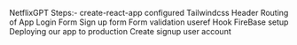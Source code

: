 NetflixGPT
    Steps:-
        create-react-app
        configured Tailwindcss
        Header
        Routing of App
        Login Form
        Sign up form
        Form validation
        useref Hook
        FireBase setup
        Deploying our app to production
        Create signup user account